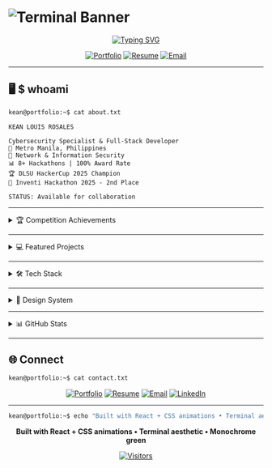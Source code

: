 # ![Terminal Banner](readme-assets/terminal-banner.svg)

<div align="center">

[![Typing SVG](https://readme-typing-svg.herokuapp.com?font=JetBrains+Mono&size=22&duration=3000&pause=1000&color=74C69D&center=true&vCenter=true&width=600&lines=Cybersecurity+Specialist;Full-Stack+Developer;DLSU+HackerCup+2025+Champion;Inventi+Hackathon+2nd+Place)](https://git.io/typing-svg)

[![Portfolio](https://img.shields.io/badge/Portfolio-keanrosales.com-74c69d?style=for-the-badge&logo=firefox&logoColor=white)](https://keanrosales.com)
[![Resume](https://img.shields.io/badge/Resume-Download_PDF-52b788?style=for-the-badge&logo=adobeacrobatreader&logoColor=white)](https://keanrosales.com/resume.pdf)
[![Email](https://img.shields.io/badge/Email-Contact-40916c?style=for-the-badge&logo=gmail&logoColor=white)](mailto:kean@keanrosales.com)

</div>

---

## 🖥️ $ whoami

```bash
kean@portfolio:~$ cat about.txt
```

```
KEAN LOUIS ROSALES

Cybersecurity Specialist & Full-Stack Developer
📍 Metro Manila, Philippines
🎯 Network & Information Security
📊 8+ Hackathons | 100% Award Rate
🏆 DLSU HackerCup 2025 Champion
🥈 Inventi Hackathon 2025 - 2nd Place

STATUS: Available for collaboration
```

---

<details>
<summary>🏆 Competition Achievements</summary>

```bash
kean@portfolio:~$ sort -k2 -nr hackathons.log | head -10
```

| **RANK** | **COMPETITION** | **PROJECT** | **ACHIEVEMENT** |
|----------|-----------------|-------------|-----------------|
| **#1** 🏆 | DLSU HackerCup 2025 | KitaKita | **Champion** |
| **#2** 🥈 | Inventi Hackathon Challenge 2025 | InventiSolve | **2nd Place** |
| **#1** 🏆 | DLSU CTF 2025 | Cybersecurity Competition | **Champion** |
| **#4** 🏅 | DLSU CTF 2024 | Cybersecurity Competition | **4th Place** |
| **#5** 🥇 | Tenext.ai Codebreak 2.0 | Neosolutions | **Top 5 Finalist** |
| **#3** 🥉 | FlutterFlow Manila Hackathon | Procrash | **3rd Place** |
| **#4** 🏅 | SpringBoards hack-it | Kachingko | **4th Place** |
| **★** ⭐ | KMC Solutions Hackathon | Talento | **Special Award** |

**Stats**: 8+ Competitions • 3 Champions • 7 Top 5 Finishes • 100% Award Rate

</details>

---

<details>
<summary>💻 Featured Projects</summary>

```bash
kean@portfolio:~$ ls -la projects/ | grep -E "(champion|winner|finalist)"
```

### 🏆 **KitaKita** - *DLSU HackerCup 2025 Champion*
> Messenger-based POS system for small neighborhood stores  
> **Stack**: Facebook Messenger API, Node.js, Express, MongoDB  
> **Impact**: Champion-winning solution for SME digitalization

### 🥈 **InventiSolve** - *Inventi Hackathon 2nd Place*
> An award winning all-in-one solution for property managers and tenants  
> **Stack**: React, Node.js, Express, PostgreSQL, JWT Authentication  
> **Impact**: Streamlined property operations and management

### 🎯 **Neosolutions** - *Top 5 Finalist*
> Custom ticketing and support system for enterprise needs  
> **Stack**: React, Node.js, Socket.io, PostgreSQL  
> **Impact**: Real-time ticket management with workflow automation

### 🎮 **Procrash** - *3rd Place Winner*
> Gamified to-do list mobile app with RPG elements  
> **Stack**: Flutter, FlutterFlow, Firebase, Dart  
> **Impact**: Combating procrastination through gamification

### 🔬 **FiMO Communication Glove** - *Regional Science Fair Winner*
> Smart glove translating finger movements into speech  
> **Stack**: Arduino, ML, Text-to-Speech AI, Gesture Recognition  
> **Impact**: Assistive technology for speech-impaired patients

</details>

---

<details>
<summary>🛠️ Tech Stack</summary>

```bash
kean@portfolio:~$ cat portfolio/skills.txt
```

### **Programming Languages**
![Python](https://img.shields.io/badge/Python-74c69d?style=flat-square&logo=python&logoColor=white)
![C++](https://img.shields.io/badge/C++-52b788?style=flat-square&logo=cplusplus&logoColor=white)
![JavaScript](https://img.shields.io/badge/JavaScript-40916c?style=flat-square&logo=javascript&logoColor=white)
![TypeScript](https://img.shields.io/badge/TypeScript-2d6a4f?style=flat-square&logo=typescript&logoColor=white)

### **Frontend Development**
![React](https://img.shields.io/badge/React-74c69d?style=flat-square&logo=react&logoColor=white)
![HTML5](https://img.shields.io/badge/HTML5-52b788?style=flat-square&logo=html5&logoColor=white)
![CSS3](https://img.shields.io/badge/CSS3-40916c?style=flat-square&logo=css3&logoColor=white)
![Tailwind](https://img.shields.io/badge/Tailwind-2d6a4f?style=flat-square&logo=tailwindcss&logoColor=white)

### **Backend Development**
![Node.js](https://img.shields.io/badge/Node.js-74c69d?style=flat-square&logo=nodedotjs&logoColor=white)
![Express](https://img.shields.io/badge/Express-52b788?style=flat-square&logo=express&logoColor=white)
![MongoDB](https://img.shields.io/badge/MongoDB-40916c?style=flat-square&logo=mongodb&logoColor=white)
![PostgreSQL](https://img.shields.io/badge/PostgreSQL-2d6a4f?style=flat-square&logo=postgresql&logoColor=white)

### **Mobile Development**
![Flutter](https://img.shields.io/badge/Flutter-74c69d?style=flat-square&logo=flutter&logoColor=white)
![React Native](https://img.shields.io/badge/React_Native-52b788?style=flat-square&logo=react&logoColor=white)

### **Cybersecurity**
![Kali Linux](https://img.shields.io/badge/Kali_Linux-74c69d?style=flat-square&logo=kalilinux&logoColor=white)
![Wireshark](https://img.shields.io/badge/Wireshark-52b788?style=flat-square&logo=wireshark&logoColor=white)
![Nmap](https://img.shields.io/badge/Nmap-40916c?style=flat-square&logo=nmap&logoColor=white)

### **Hardware & IoT**
![Arduino](https://img.shields.io/badge/Arduino-74c69d?style=flat-square&logo=arduino&logoColor=white)
![Raspberry Pi](https://img.shields.io/badge/Raspberry_Pi-52b788?style=flat-square&logo=raspberrypi&logoColor=white)

</details>

---

<details>
<summary>🎨 Design System</summary>

![Color Palette](readme-assets/color-palette.svg)

### **Terminal Aesthetic**
- **Theme**: Cyberpunk hacker terminal with Matrix-style elements
- **Typography**: Monospace fonts (JetBrains Mono, Fira Code)
- **Animations**: Boot sequences, glitch effects, scroll-triggered reveals
- **Interactions**: Full terminal command system with file navigation

```css
/* Core Color Variables */
--nyanza: #d8f3dcff;           /* Primary text */
--celadon: #b7e4c7ff;         /* Secondary text */  
--mint: #74c69dff;            /* Accent color */
--sea-green: #40916cff;       /* Borders & emphasis */
--dartmouth-green: #2d6a4fff; /* Backgrounds */
--brunswick-green: #1b4332ff; /* Card backgrounds */
--dark-green: #081c15ff;      /* Main background */
```

</details>

---

<details>
<summary>📊 GitHub Stats</summary>

<div align="center">

![GitHub Stats](https://github-readme-stats.vercel.app/api?username=keanlouis30&show_icons=true&theme=dark&bg_color=081c15&title_color=74c69d&text_color=d8f3dc&icon_color=52b788&border_color=40916c&hide_border=false)

![Top Languages](https://github-readme-stats.vercel.app/api/top-langs/?username=keanlouis30&layout=compact&theme=dark&bg_color=081c15&title_color=74c69d&text_color=d8f3dc&border_color=40916c&hide_border=false)

![GitHub Streak](https://github-readme-streak-stats.herokuapp.com/?user=keanlouis30&theme=dark&background=081c15&ring=74c69d&fire=52b788&currStreakLabel=b7e4c7&sideLabels=d8f3dc&dates=95d5b2&currStreakNum=74c69d&sideNums=74c69d&stroke=40916c&border=40916c)

</div>

</details>

---

## 🌐 Connect

```bash
kean@portfolio:~$ cat contact.txt
```

<div align="center">

[![Portfolio](https://img.shields.io/badge/🌐_Portfolio-keanrosales.com-74c69d?style=for-the-badge)](https://keanrosales.com)
[![Resume](https://img.shields.io/badge/📄_Resume-Download-52b788?style=for-the-badge)](https://keanrosales.com/resume.pdf)
[![Email](https://img.shields.io/badge/📧_Email-kean@keanrosales.com-40916c?style=for-the-badge)](mailto:kean@keanrosales.com)
[![LinkedIn](https://img.shields.io/badge/💼_LinkedIn-Connect-2d6a4f?style=for-the-badge&logo=linkedin)](https://linkedin.com/in/keanrosales)

</div>

---

<div align="center">

```bash
kean@portfolio:~$ echo "Built with React + CSS animations • Terminal aesthetic • Monochrome green"
```

**Built with React + CSS animations • Terminal aesthetic • Monochrome green**

[![Visitors](https://visitor-badge.laobi.icu/badge?page_id=keanlouis30.keanlouis30)](https://github.com/keanlouis30)

</div>
